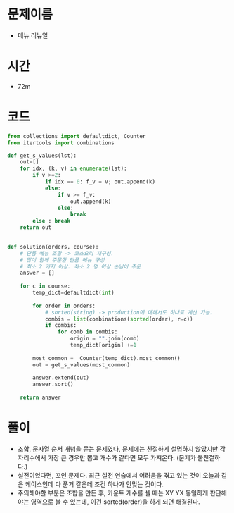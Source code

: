 # 문제이름
- 메뉴 리뉴얼

# 시간 
- 72m


# 코드
```python
from collections import defaultdict, Counter
from itertools import combinations

def get_s_values(lst):
    out=[]
    for idx, (k, v) in enumerate(lst):
        if v >=2:
            if idx == 0: f_v = v; out.append(k) 
            else:
                if v >= f_v:
                    out.append(k)
                else:
                    break
        else : break
    return out
        

def solution(orders, course):
    # 단품 메뉴 조합 -> 코스요리 재구성. 
    # 많이 함께 주문한 단품 메뉴 구성 
    # 최소 2 가지 이상. 최소 2 명 이상 손님이 주문 
    answer = []
    
    for c in course:
        temp_dict=defaultdict(int)
        
        for order in orders:
            # sorted(string) -> production에 대해서도 하나로 계산 가능.
            combis = list(combinations(sorted(order), r=c))
            if combis:
                for comb in combis:
                    origin = "".join(comb)
                    temp_dict[origin] +=1
        
        most_common =  Counter(temp_dict).most_common()
        out = get_s_values(most_common)
        
        answer.extend(out)
        answer.sort()
        
    return answer
```

# 풀이
- 조합, 문자열 순서 개념을 묻는 문제였다, 문제에는 친절하게 설명하지 않았지만 각 자리수에서 가장 큰 경우만 뽑고 개수가 같다면 모두 가져온다. (문제가 불친절하다.) 
- 실전이었다면, 꼬인 문제다. 최근 실전 연습에서 어려움을 겪고 있는 것이 오늘과 같은 케이스인데 다 푼거 같은데 조건 하나가 안맞는 것이다.
- 주의해야할 부분은 조합을 만든 후, 카운트 개수를 셀 때는 XY YX 동일하게 판단해야는 영역으로 볼 수 있는데, 이건 sorted(order)을 하게 되면 해결된다. 